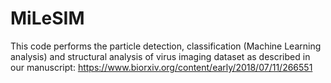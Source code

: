 # MiLeSIM
This code performs the particle detection, classification (Machine Learning analysis) and structural analysis of virus imaging dataset as described in our manuscript: 
https://www.biorxiv.org/content/early/2018/07/11/266551

